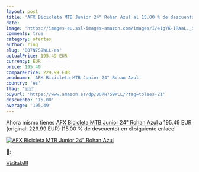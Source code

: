 ```yaml
---
layout: post
title: 'AFX Bicicleta MTB Junior 24" Rohan Azul al 15.00 % de descuento'
date: 
image: 'https://images-eu.ssl-images-amazon.com/images/I/41gYK-IRAaL._SL200_.jpg'
comments: true
category: ofertas
author: ring
slug: 'B07N7S9WLL-es'
actualPrice: 195.49 EUR
currency: EUR
price: 195.49
comparePrice: 229.99 EUR
prodname: 'AFX Bicicleta MTB Junior 24" Rohan Azul'
country: 'es'
flag: '🇪🇸'
buyurl: 'https://www.amazon.es/dp/B07N7S9WLL/?tag=tolees-21'
descuento: '15.00'
average: '195.49'
---
```


Ahora mismo tienes [AFX Bicicleta MTB Junior 24" Rohan Azul](https://www.amazon.es/dp/B07N7S9WLL/?tag=tolees-21) a 195.49 EUR (original: 229.99 EUR) (15.00 %  de descuento) en el siguiente enlace!

[![AFX Bicicleta MTB Junior 24" Rohan Azul](https://images-eu.ssl-images-amazon.com/images/I/41gYK-IRAaL._SL200_.jpg)](https://www.amazon.es/dp/B07N7S9WLL/?tag=tolees-21)

🔎:


[Visítala!!!](https://www.amazon.es/dp/B07N7S9WLL/?tag=tolees-21)
